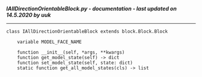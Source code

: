 ***IAllDirectionOrientableBlock.py - documentation - last updated on 14.5.2020 by uuk***
___

    class IAllDirectionOrientableBlock extends block.Block.Block

        variable MODEL_FACE_NAME

        function __init__(self, *args, **kwargs)
        function get_model_state(self) -> dict
        function set_model_state(self, state: dict)
        static function get_all_model_states(cls) -> list
